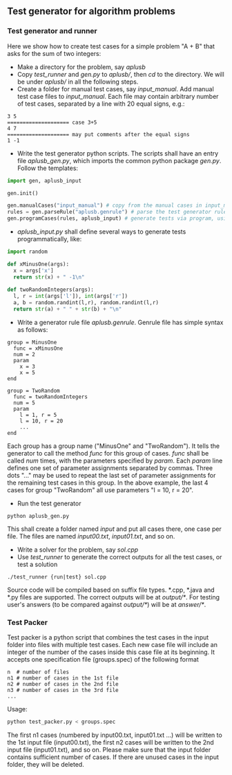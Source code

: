 ## Test generator for algorithm problems


### Test generator and runner

Here we show how to create test cases for a simple problem "A + B" that asks for the sum of two integers:

* Make a directory for the problem, say _aplusb_
* Copy _test\_runner_ and _gen.py_ to _aplusb/_, then _cd_ to the directory.
We will be under _aplusb/_ in all the following steps.
* Create a folder for manual test cases, say _input\_manual_.
Add manual test case files to _input\_manual_.
Each file may contain arbitrary number of test cases, separated by a line with 20 equal signs, e.g.:
```
3 5
==================== case 3+5
4 7
==================== may put comments after the equal signs
1 -1
```
* Write the test generator python scripts. 
The scripts shall have an entry file _aplusb\_gen.py_,
which imports the common python package _gen.py_.
Follow the templates:
```python
import gen, aplusb_input

gen.init()

gen.manualCases("input_manual") # copy from the manual cases in input_manual
rules = gen.parseRule("aplusb.genrule") # parse the test generator rules defined in aplusb.genrule
gen.programCases(rules, aplusb_input) # generate tests via program, using the rules defined in aplub.gen
```
* _aplusb\_input.py_ shall define several ways to generate tests programmatically, like:
```python
import random

def xMinusOne(args):
  x = args['x']
  return str(x) + " -1\n"
  
def twoRandomIntegers(args):
  l, r = int(args['l']), int(args['r'])
  a, b = random.randint(l,r), random.randint(l,r)
  return str(a) + " " + str(b) + "\n"
```

* Write a generator rule file _aplusb.genrule_. Genrule file has simple syntax as follows:
```
group = MinusOne
  func = xMinusOne
  num = 2
  param
    x = 3
    x = 5
end

group = TwoRandom
  func = twoRandomIntegers
  num = 5
  param
    l = 1, r = 5
    l = 10, r = 20
    ...
end
```
Each group has a group name ("MinusOne" and "TwoRandom").
It tells the generator to call the method _func_ for this group of cases.
_func_ shall be called _num_ times, with the parameters specified by _param_.
Each _param_ line defines one set of parameter assignments separated by commas.
Three dots "..." may be used to repeat the last set of parameter assignments for the remaining test cases in this group.
In the above example, the last 4 cases for group "TwoRandom" all use parameters "l = 10, r = 20".

* Run the test generator
```
python aplusb_gen.py
```
This shall create a folder named _input_ and put all cases there, one case per file.
The files are named _input00.txt_, _input01.txt_, and so on.

* Write a solver for the problem, say _sol.cpp_
* Use _test\_runner_ to generate the correct outputs for all the test cases, or test a solution
```
./test_runner {run|test} sol.cpp
```
Source code will be compiled based on suffix file types. \*.cpp, \*.java and \*.py files are supported.
The correct outputs will be at _output/\*_.
For testing user's answers (to be compared against _output/\*_) will be at _answer/\*_.

### Test Packer

Test packer is a python script that combines the test cases in the input folder into files with multiple test cases.
Each new case file will include an integer of the number of the cases inside this case file at its beginning.
It accepts one specification file (groups.spec) of the following format
```
n  # number of files
n1 # number of cases in the 1st file
n2 # number of cases in the 2nd file
n3 # number of cases in the 3rd file
...
```
Usage:
```bash
python test_packer.py < groups.spec
```
The first n1 cases (numbered by input00.txt, input01.txt ...) will be written to the 1st input file (input00.txt),
the first n2 cases will be written to the 2nd input file (input01.txt), and so on.
Please make sure that the input folder contains sufficient number of cases.
If there are unused cases in the input folder, they will be deleted.
